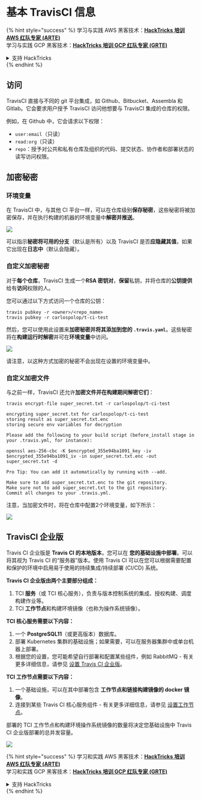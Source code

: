 # 基本 TravisCI 信息

{% hint style="success" %}
学习与实践 AWS 黑客技术：<img src="../../.gitbook/assets/image (1).png" alt="" data-size="line">[**HackTricks 培训 AWS 红队专家 (ARTE)**](https://training.hacktricks.xyz/courses/arte)<img src="../../.gitbook/assets/image (1).png" alt="" data-size="line">\
学习与实践 GCP 黑客技术：<img src="../../.gitbook/assets/image (2).png" alt="" data-size="line">[**HackTricks 培训 GCP 红队专家 (GRTE)**<img src="../../.gitbook/assets/image (2).png" alt="" data-size="line">](https://training.hacktricks.xyz/courses/grte)

<details>

<summary>支持 HackTricks</summary>

* 查看 [**订阅计划**](https://github.com/sponsors/carlospolop)!
* **加入** 💬 [**Discord 群组**](https://discord.gg/hRep4RUj7f) 或 [**Telegram 群组**](https://t.me/peass) 或 **关注** 我们的 **Twitter** 🐦 [**@hacktricks\_live**](https://twitter.com/hacktricks\_live)**.**
* **通过向** [**HackTricks**](https://github.com/carlospolop/hacktricks) 和 [**HackTricks Cloud**](https://github.com/carlospolop/hacktricks-cloud) GitHub 仓库提交 PR 分享黑客技巧。

</details>
{% endhint %}

## 访问

TravisCI 直接与不同的 git 平台集成，如 Github、Bitbucket、Assembla 和 Gitlab。它会要求用户授予 TravisCI 访问他想要与 TravisCI 集成的仓库的权限。

例如，在 Github 中，它会请求以下权限：

* `user:email`（只读）
* `read:org`（只读）
* `repo`：授予对公共和私有仓库及组织的代码、提交状态、协作者和部署状态的读写访问权限。

## 加密秘密

### 环境变量

在 TravisCI 中，与其他 CI 平台一样，可以在仓库级别**保存秘密**，这些秘密将被加密保存，并在执行构建的机器的环境变量中**解密并推送**。

![](<../../.gitbook/assets/image (203).png>)

可以指示**秘密将可用的分支**（默认是所有）以及 TravisCI 是否**应隐藏其值**，如果它出现在**日志中**（默认会隐藏）。

### 自定义加密秘密

对于**每个仓库**，TravisCI 生成一个**RSA 密钥对**，**保留**私钥，并将仓库的**公钥提供**给有**访问**权限的人。

您可以通过以下方式访问一个仓库的公钥：
```
travis pubkey -r <owner>/<repo_name>
travis pubkey -r carlospolop/t-ci-test
```
然后，您可以使用此设置来**加密秘密并将其添加到您的 `.travis.yaml`**。这些秘密将在**构建运行时解密**并可在**环境变量**中访问。

![](<../../.gitbook/assets/image (139).png>)

请注意，以这种方式加密的秘密不会出现在设置的环境变量中。

### 自定义加密文件

与之前一样，TravisCI 还允许**加密文件并在构建期间解密它们**：
```
travis encrypt-file super_secret.txt -r carlospolop/t-ci-test

encrypting super_secret.txt for carlospolop/t-ci-test
storing result as super_secret.txt.enc
storing secure env variables for decryption

Please add the following to your build script (before_install stage in your .travis.yml, for instance):

openssl aes-256-cbc -K $encrypted_355e94ba1091_key -iv $encrypted_355e94ba1091_iv -in super_secret.txt.enc -out super_secret.txt -d

Pro Tip: You can add it automatically by running with --add.

Make sure to add super_secret.txt.enc to the git repository.
Make sure not to add super_secret.txt to the git repository.
Commit all changes to your .travis.yml.
```
注意，当加密文件时，将在仓库中配置2个环境变量，如下所示：

![](<../../.gitbook/assets/image (170).png>)

## TravisCI 企业版

Travis CI 企业版是 **Travis CI 的本地版本**，您可以在 **您的基础设施中部署**。可以将其视为 Travis CI 的“服务器”版本。使用 Travis CI 可以在您可以根据需要配置和保护的环境中启用易于使用的持续集成/持续部署 (CI/CD) 系统。

**Travis CI 企业版由两个主要部分组成：**

1. TCI **服务**（或 TCI 核心服务），负责与版本控制系统的集成、授权构建、调度构建作业等。
2. TCI **工作节点**和构建环境镜像（也称为操作系统镜像）。

**TCI 核心服务需要以下内容：**

1. 一个 **PostgreSQL11**（或更高版本）数据库。
2. 部署 Kubernetes 集群的基础设施；如果需要，可以在服务器集群中或单台机器上部署。
3. 根据您的设置，您可能希望自行部署和配置某些组件，例如 RabbitMQ - 有关更多详细信息，请参见 [设置 Travis CI 企业版](https://docs.travis-ci.com/user/enterprise/tcie-3.x-setting-up-travis-ci-enterprise/)。

**TCI 工作节点需要以下内容：**

1. 一个基础设施，可以在其中部署包含 **工作节点和链接构建镜像的 docker 镜像**。
2. 连接到某些 Travis CI 核心服务组件 - 有关更多详细信息，请参见 [设置工作节点](https://docs.travis-ci.com/user/enterprise/setting-up-worker/)。

部署的 TCI 工作节点和构建环境操作系统镜像的数量将决定您基础设施中 Travis CI 企业版部署的总并发容量。

![](<../../.gitbook/assets/image (199).png>)

{% hint style="success" %}
学习和实践 AWS 黑客技术：<img src="../../.gitbook/assets/image (1).png" alt="" data-size="line">[**HackTricks 培训 AWS 红队专家 (ARTE)**](https://training.hacktricks.xyz/courses/arte)<img src="../../.gitbook/assets/image (1).png" alt="" data-size="line">\
学习和实践 GCP 黑客技术：<img src="../../.gitbook/assets/image (2).png" alt="" data-size="line">[**HackTricks 培训 GCP 红队专家 (GRTE)**<img src="../../.gitbook/assets/image (2).png" alt="" data-size="line">](https://training.hacktricks.xyz/courses/grte)

<details>

<summary>支持 HackTricks</summary>

* 查看 [**订阅计划**](https://github.com/sponsors/carlospolop)!
* **加入** 💬 [**Discord 群组**](https://discord.gg/hRep4RUj7f) 或 [**电报群组**](https://t.me/peass) 或 **在 Twitter 上关注** 🐦 [**@hacktricks\_live**](https://twitter.com/hacktricks\_live)**.**
* **通过向** [**HackTricks**](https://github.com/carlospolop/hacktricks) 和 [**HackTricks Cloud**](https://github.com/carlospolop/hacktricks-cloud) github 仓库提交 PR 来分享黑客技巧。

</details>
{% endhint %}
